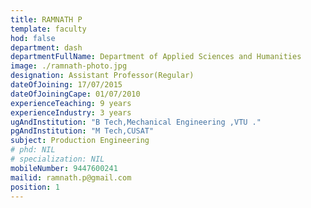 ```yaml
---
title: RAMNATH P
template: faculty
hod: false
department: dash
departmentFullName: Department of Applied Sciences and Humanities
image: ./ramnath-photo.jpg
designation: Assistant Professor(Regular)
dateOfJoining: 17/07/2015
dateOfJoiningCape: 01/07/2010
experienceTeaching: 9 years
experienceIndustry: 3 years
ugAndInstitution: "B Tech,Mechanical Engineering ,VTU ."
pgAndInstitution: "M Tech,CUSAT"
subject: Production Engineering
# phd: NIL
# specialization: NIL
mobileNumber: 9447600241
mailid: ramnath.p@gmail.com
position: 1
---
```

